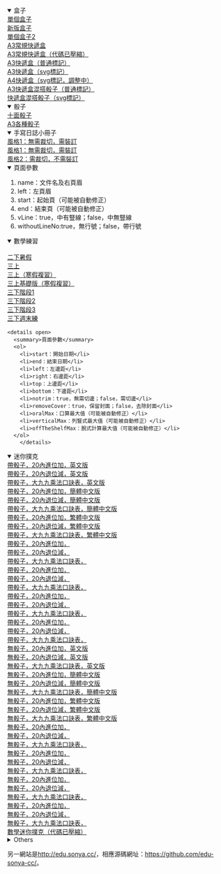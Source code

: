   <details open>
    <summary>盒子</summary>
		<a target="_blank" href="https://anqisoft.github.io/box/box.htm">單個盒子</a><br/>
		<a target="_blank" href="https://anqisoft.github.io/box/box_new.htm">新版盒子</a><br/>
		<a target="_blank" href="https://anqisoft.github.io/box/box_single_file.htm">單個盒子2</a><br/>
		<a target="_blank" href="https://anqisoft.github.io/box/cuboid_with_square_section_a3.htm">A3常規快遞盒</a><br/>
		<a target="_blank" href="https://anqisoft.github.io/box/cuboid_with_square_section_a3.min.htm">A3常規快遞盒（代碼已壓縮）</a><br/>
		<a target="_blank" href="https://anqisoft.github.io/box/express_box_a3_use_page.htm">A3快遞盒（普通標記）</a><br/>
		<a target="_blank" href="https://anqisoft.github.io/box/express_box_a3_use_svg.htm">A3快遞盒（svg標記）</a><br/>
		<a target="_blank" href="https://anqisoft.github.io/box/express_box_a4_use_svg_240210.htm">A4快遞盒（svg標記，調整中）</a><br/>
		<a target="_blank" href="https://anqisoft.github.io/box/express_boxes_and_dices_a3_use_page.htm">A3快遞盒混搭骰子（普通標記）</a><br/>
		<a target="_blank" href="https://anqisoft.github.io/box/express_boxes_and_dices_a3_use_svg.htm">快遞盒混搭骰子（svg標記）</a><br />
  </details>

  <details open><summary>骰子</summary>
		<a target="_blank" href="https://anqisoft.github.io/dice/dices_10_faces.htm">十面骰子</a><br/>
		<a target="_blank" href="https://anqisoft.github.io/dice/dices_a3.htm">A3各種骰子</a><br />
  </details>

  <details open><summary>手寫日誌小冊子</summary>
		<a target="_blank" href="https://anqisoft.github.io/logger/logger.htm">風格1：無需裁切，需裝訂</a><br/>
		<a target="_blank" href="https://anqisoft.github.io/logger/logger_notNeedCut.htm">風格1：無需裁切，需裝訂</a><br/>
		<a target="_blank" href="https://anqisoft.github.io/logger/logger1.htm">風格2：需裁切，不需裝訂</a><br />
    <details open>
      <summary>頁面參數</summary>
      <ol>
        <li>name：文件名及右頁眉</li>
        <li>left：左頁眉</li>
        <li>start：起始頁（可能被自動修正）</li>
        <li>end：結束頁（可能被自動修正）</li>
        <li>vLine：true，中有豎線；false，中無豎線</li>
        <li>withoutLineNo:true，無行號；false，帶行號</li>
      </ol>
		</details>
  </details>

  <details open><summary>數學練習</summary>
		<a target="_blank" href="https://anqisoft.github.io/math_exercise/24points.htm" style="display:none;"></a><br/>
		<a target="_blank" href="https://anqisoft.github.io/math_exercise/grade2_term2_summer_holiday.htm">二下暑假</a><br/>
		<a target="_blank" href="https://anqisoft.github.io/math_exercise/grade3_term1.htm">三上</a><br/>
		<a target="_blank" href="https://anqisoft.github.io/math_exercise/grade3_term1_winter_holiday.htm">三上（寒假複習）</a><br/>
		<a target="_blank" href="https://anqisoft.github.io/math_exercise/grade3_term1_winter_holiday_basic.htm">三上基礎版（寒假複習）</a><br/>
		<a target="_blank" href="https://anqisoft.github.io/math_exercise/grade3_term2_phase1.htm">三下階段1</a><br/>
		<a target="_blank" href="https://anqisoft.github.io/math_exercise/grade3_term2_phase2.htm">三下階段2</a><br/>
		<a target="_blank" href="https://anqisoft.github.io/math_exercise/grade3_term2_phase3.htm">三下階段3</a><br/>
		<a target="_blank" href="https://anqisoft.github.io/math_exercise/grade3_term2_weekend.htm">三下週末練</a><br />

    <details open>
      <summary>頁面參數</summary>
      <ol>
        <li>start：開始日期</li>
        <li>end：結束日期</li>
        <li>left：左邊距</li>
        <li>right：右邊距</li>
        <li>top：上邊距</li>
        <li>bottom：下邊距</li>
        <li>notrim：true，無需切邊；false，需切邊</li>
        <li>removeCover：true，保留封面；false，去除封面</li>
        <li>oralMax：口算最大值（可能被自動修正）</li>
        <li>verticalMax：列豎式最大值（可能被自動修正）</li>
        <li>offTheShelfMax：脫式計算最大值（可能被自動修正）</li>
      </ol>
		</details>
  </details>

  <details open><summary>迷你撲克</summary>
		<a target="_blank" href="https://anqisoft.github.io/mini_poker/math.htm?lang=en_us&no=1&useDice=true">帶骰子，20內進位加，英文版</a><br/>
		<a target="_blank" href="https://anqisoft.github.io/mini_poker/math.htm?lang=en_us&no=2&useDice=true">帶骰子，20內退位減，英文版</a><br/>
		<a target="_blank" href="https://anqisoft.github.io/mini_poker/math.htm?lang=en_us&no=3&useDice=true">帶骰子，大九九乘法口訣表，英文版</a><br/>
		<a target="_blank" href="https://anqisoft.github.io/mini_poker/math.htm?lang=zh_cn&no=1&useDice=true">帶骰子，20內進位加，簡體中文版</a><br/>
		<a target="_blank" href="https://anqisoft.github.io/mini_poker/math.htm?lang=zh_cn&no=2&useDice=true">帶骰子，20內退位減，簡體中文版</a><br/>
		<a target="_blank" href="https://anqisoft.github.io/mini_poker/math.htm?lang=zh_cn&no=3&useDice=true">帶骰子，大九九乘法口訣表，簡體中文版</a><br/>
		<a target="_blank" href="https://anqisoft.github.io/mini_poker/math.htm?lang=zh_tw&no=1&useDice=true">帶骰子，20內進位加，繁體中文版</a><br/>
		<a target="_blank" href="https://anqisoft.github.io/mini_poker/math.htm?lang=zh_tw&no=2&useDice=true">帶骰子，20內退位減，繁體中文版</a><br/>
		<a target="_blank" href="https://anqisoft.github.io/mini_poker/math.htm?lang=zh_tw&no=3&useDice=true">帶骰子，大九九乘法口訣表，繁體中文版</a><br/>
		<a target="_blank" href="https://anqisoft.github.io/mini_poker/math.htm?lang=&no=1&useDice=true">帶骰子，20內進位加，</a><br/>
		<a target="_blank" href="https://anqisoft.github.io/mini_poker/math.htm?lang=&no=2&useDice=true">帶骰子，20內退位減，</a><br/>
		<a target="_blank" href="https://anqisoft.github.io/mini_poker/math.htm?lang=&no=3&useDice=true">帶骰子，大九九乘法口訣表，</a><br/>
		<a target="_blank" href="https://anqisoft.github.io/mini_poker/math.htm?lang=英文版&no=1&useDice=true">帶骰子，20內進位加，</a><br/>
		<a target="_blank" href="https://anqisoft.github.io/mini_poker/math.htm?lang=英文版&no=2&useDice=true">帶骰子，20內退位減，</a><br/>
		<a target="_blank" href="https://anqisoft.github.io/mini_poker/math.htm?lang=英文版&no=3&useDice=true">帶骰子，大九九乘法口訣表，</a><br/>
		<a target="_blank" href="https://anqisoft.github.io/mini_poker/math.htm?lang=简体中文版&no=1&useDice=true">帶骰子，20內進位加，</a><br/>
		<a target="_blank" href="https://anqisoft.github.io/mini_poker/math.htm?lang=简体中文版&no=2&useDice=true">帶骰子，20內退位減，</a><br/>
		<a target="_blank" href="https://anqisoft.github.io/mini_poker/math.htm?lang=简体中文版&no=3&useDice=true">帶骰子，大九九乘法口訣表，</a><br/>
		<a target="_blank" href="https://anqisoft.github.io/mini_poker/math.htm?lang=繁体中文版&no=1&useDice=true">帶骰子，20內進位加，</a><br/>
		<a target="_blank" href="https://anqisoft.github.io/mini_poker/math.htm?lang=繁体中文版&no=2&useDice=true">帶骰子，20內退位減，</a><br/>
		<a target="_blank" href="https://anqisoft.github.io/mini_poker/math.htm?lang=繁体中文版&no=3&useDice=true">帶骰子，大九九乘法口訣表，</a><br/>
		<a target="_blank" href="https://anqisoft.github.io/mini_poker/math.htm?lang=en_us&no=1&useDice=false">無骰子，20內進位加，英文版</a><br/>
		<a target="_blank" href="https://anqisoft.github.io/mini_poker/math.htm?lang=en_us&no=2&useDice=false">無骰子，20內退位減，英文版</a><br/>
		<a target="_blank" href="https://anqisoft.github.io/mini_poker/math.htm?lang=en_us&no=3&useDice=false">無骰子，大九九乘法口訣表，英文版</a><br/>
		<a target="_blank" href="https://anqisoft.github.io/mini_poker/math.htm?lang=zh_cn&no=1&useDice=false">無骰子，20內進位加，簡體中文版</a><br/>
		<a target="_blank" href="https://anqisoft.github.io/mini_poker/math.htm?lang=zh_cn&no=2&useDice=false">無骰子，20內退位減，簡體中文版</a><br/>
		<a target="_blank" href="https://anqisoft.github.io/mini_poker/math.htm?lang=zh_cn&no=3&useDice=false">無骰子，大九九乘法口訣表，簡體中文版</a><br/>
		<a target="_blank" href="https://anqisoft.github.io/mini_poker/math.htm?lang=zh_tw&no=1&useDice=false">無骰子，20內進位加，繁體中文版</a><br/>
		<a target="_blank" href="https://anqisoft.github.io/mini_poker/math.htm?lang=zh_tw&no=2&useDice=false">無骰子，20內退位減，繁體中文版</a><br/>
		<a target="_blank" href="https://anqisoft.github.io/mini_poker/math.htm?lang=zh_tw&no=3&useDice=false">無骰子，大九九乘法口訣表，繁體中文版</a><br/>
		<a target="_blank" href="https://anqisoft.github.io/mini_poker/math.htm?lang=&no=1&useDice=false">無骰子，20內進位加，</a><br/>
		<a target="_blank" href="https://anqisoft.github.io/mini_poker/math.htm?lang=&no=2&useDice=false">無骰子，20內退位減，</a><br/>
		<a target="_blank" href="https://anqisoft.github.io/mini_poker/math.htm?lang=&no=3&useDice=false">無骰子，大九九乘法口訣表，</a><br/>
		<a target="_blank" href="https://anqisoft.github.io/mini_poker/math.htm?lang=英文版&no=1&useDice=false">無骰子，20內進位加，</a><br/>
		<a target="_blank" href="https://anqisoft.github.io/mini_poker/math.htm?lang=英文版&no=2&useDice=false">無骰子，20內退位減，</a><br/>
		<a target="_blank" href="https://anqisoft.github.io/mini_poker/math.htm?lang=英文版&no=3&useDice=false">無骰子，大九九乘法口訣表，</a><br/>
		<a target="_blank" href="https://anqisoft.github.io/mini_poker/math.htm?lang=简体中文版&no=1&useDice=false">無骰子，20內進位加，</a><br/>
		<a target="_blank" href="https://anqisoft.github.io/mini_poker/math.htm?lang=简体中文版&no=2&useDice=false">無骰子，20內退位減，</a><br/>
		<a target="_blank" href="https://anqisoft.github.io/mini_poker/math.htm?lang=简体中文版&no=3&useDice=false">無骰子，大九九乘法口訣表，</a><br/>
		<a target="_blank" href="https://anqisoft.github.io/mini_poker/math.htm?lang=繁体中文版&no=1&useDice=false">無骰子，20內進位加，</a><br/>
		<a target="_blank" href="https://anqisoft.github.io/mini_poker/math.htm?lang=繁体中文版&no=2&useDice=false">無骰子，20內退位減，</a><br/>
		<a target="_blank" href="https://anqisoft.github.io/mini_poker/math.htm?lang=繁体中文版&no=3&useDice=false">無骰子，大九九乘法口訣表，</a><br />
    <a target="_blank" href="https://anqisoft.github.io/mini_poker/math.min.htm">數學迷你撲克（代碼已壓縮）</a><br />
  </details>

  <details>
    <summary>Others</summary>
    <img src="math_exercise/三阶幻方.jpg" alt="math_exercise/三阶幻方.jpg" />
  </details>

  另一網站是<a target="_blank" href="http://edu.sonya.cc/">http://edu.sonya.cc/</a>，相應源碼網址：<a target="_blank" href="https://github.com/edu-sonya-cc/">https://github.com/edu-sonya-cc/</a>。<br />